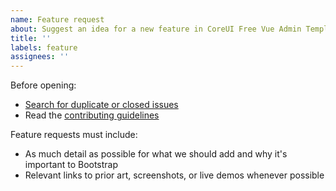```yaml
---
name: Feature request
about: Suggest an idea for a new feature in CoreUI Free Vue Admin Template.
title: ''
labels: feature
assignees: ''
---
```


Before opening:

-   [Search for duplicate or closed issues](https://github.com/coreui/coreui-free-vue-admin-template/issues?utf8=%E2%9C%93&q=is%3Aissue)
-   Read the [contributing guidelines](https://github.com/coreui/coreui-free-vue-admin-template/blob/main/.github/CONTRIBUTING.md)

Feature requests must include:

-   As much detail as possible for what we should add and why it's important to Bootstrap
-   Relevant links to prior art, screenshots, or live demos whenever possible
